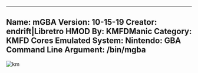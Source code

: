 -----------------------
Name: mGBA
Version: 10-15-19
Creator: endrift|Libretro
HMOD By: KMFDManic
Category: KMFD Cores
Emulated System: Nintendo: GBA
Command Line Argument: /bin/mgba
-----------------------
![km](https://i.imgur.com/C810JKk.png)
 